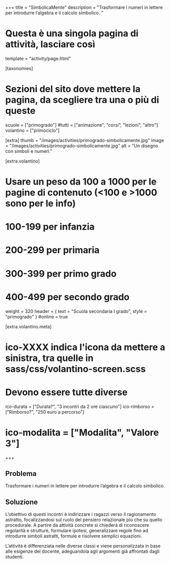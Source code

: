 +++
title = "SimbolicaMente"
description = "Trasformare i numeri in lettere per introdurre l’algebra e il calcolo simbolico. "

# Questa è una singola pagina di attività, lasciare così
template = "activity/page.html"

[taxonomies]
# Sezioni del sito dove mettere la pagina, da scegliere tra una o più di queste
scuole = ["primogrado"]
#tutti = ["animazione", "corsi", "lezioni", "altro"]
volantino = ["primociclo"]

[extra]
thumb = "/images/activities/primogrado-simbolicamente.jpg"
image = "/images/activities/primogrado-simbolicamente.jpg"
alt = "Un disegno con simboli e numeri."

[extra.volantino]
# Usare un peso da 100 a 1000 per le pagine di contenuto (<100 e >1000 sono per le info)
# 100-199 per infanzia
# 200-299 per primaria
# 300-399 per primo grado
# 400-499 per secondo grado
weight = 320
header = { text = "Scuola secondaria I grado", style = "primogrado" }
#online = true

[extra.volantino.meta]
# ico-XXXX indica l'icona da mettere a sinistra, tra quelle in sass/css/volantino-screen.scss
# Devono essere tutte diverse 
ico-durata = ["Durata?", "3 incontri da 2 ore ciascuno"]
ico-rimborso = ["Rimborso?", "250 euro a percorso"]
# ico-modalita = ["Modalita", "Valore 3"]
+++

<h2 class="ico ico-primogrado-problema">Problema</h2>

Trasformare i numeri in lettere per introdurre l’algebra e il calcolo simbolico. 

<h2 class="ico ico-primogrado-soluzione">Soluzione</h2>

L’obiettivo di questi incontri è indirizzare i ragazzi verso il ragionamento astratto, focalizzandosi sul ruolo del pensiero relazionale più che su quello procedurale. A partire da attività concrete si chiederà di riconoscere regolarità e strutture, formulare ipotesi, generalizzare regole fino ad introdurre simboli astratti, formule e risolvere semplici equazioni.  

L’attività è differenziata nelle diverse classi e viene personalizzata in base alle esigenze del docente, adeguandola agli argomenti già affrontati dagli studenti.  
